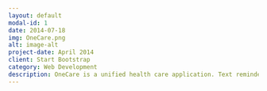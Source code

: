 ```yaml
---
layout: default
modal-id: 1
date: 2014-07-18
img: OneCare.png
alt: image-alt
project-date: April 2014
client: Start Bootstrap
category: Web Development
description: OneCare is a unified health care application. Text reminders for refills and daily prescription dosage. Google maps API for nearest pharmacies. Machine Learning algorithm for specialist recommendations based off user inputted symptoms.
---
```

